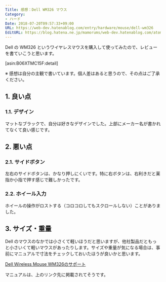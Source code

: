 ```yaml
---
Title: 感想：Dell WM326 マウス
Category:
- ハード
Date: 2018-07-20T09:57:33+09:00
URL: https://web-dev.hatenablog.com/entry/hardware/mouse/dell-wm326
EditURL: https://blog.hatena.ne.jp/mamorums/web-dev.hatenablog.com/atom/entry/10257846132602872616
---
```


Dell の WM326 というワイヤレスマウスを購入して使ってみたので、レビューを書ていこうと思います。

[asin:B06XTMC15F:detail]

※ 感想は自分の主観で書いています。個人差はあると思うので、その点はご了承ください。


## 1. 良い点
### 1.1. デザイン
マットなブラックで、自分は好きなデザインでした。上部にメーカー名が書かれてなくて良い感じです。


## 2. 悪い点
### 2.1. サイドボタン
左右のサイドボタンは、かなり押しにくいです。特に右ボタンは、右利きだと薬指か小指で押す感じで難しかったです。

### 2.2. ホイール入力
ホイールの操作がロストする（コロコロしてもスクロールしない）ことがありました。


## 3. サイズ・重量
Dell のマウスのなかでは小さくて軽いほうだと思いますが、他社製品だともっと小さいくて軽いマウスがあったりします。サイズや重量が気になる場合は、事前にマニュアルで寸法をチェックしておいたほうが良いかと思います。

[Dell Wireless Mouse WM326のサポート](https://www.dell.com/support/home/jp/ja/jpdhs1/product-support/product/dell-wireless-mouse-wm326/manuals)

マニュアルは、上のリンク先に掲載されてそうです。

